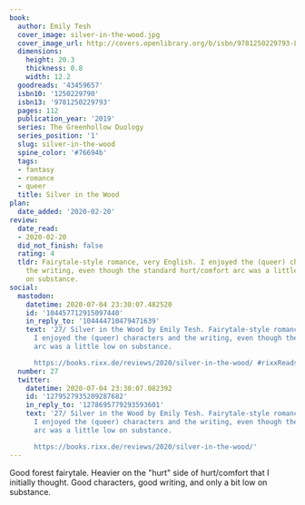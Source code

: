 ```yaml
---
book:
  author: Emily Tesh
  cover_image: silver-in-the-wood.jpg
  cover_image_url: http://covers.openlibrary.org/b/isbn/9781250229793-L.jpg
  dimensions:
    height: 20.3
    thickness: 0.8
    width: 12.2
  goodreads: '43459657'
  isbn10: '1250229790'
  isbn13: '9781250229793'
  pages: 112
  publication_year: '2019'
  series: The Greenhollow Duology
  series_position: '1'
  slug: silver-in-the-wood
  spine_color: '#76694b'
  tags:
  - fantasy
  - romance
  - queer
  title: Silver in the Wood
plan:
  date_added: '2020-02-20'
review:
  date_read:
  - 2020-02-20
  did_not_finish: false
  rating: 4
  tldr: Fairytale-style romance, very English. I enjoyed the (queer) characters and
    the writing, even though the standard hurt/comfort arc was a little low
    on substance.
social:
  mastodon:
    datetime: 2020-07-04 23:30:07.482520
    id: '104457712915097440'
    in_reply_to: '104444710479471639'
    text: '27/ Silver in the Wood by Emily Tesh. Fairytale-style romance, very English.
      I enjoyed the (queer) characters and the writing, even though the standard hurt/comfort
      arc was a little low on substance.

      https://books.rixx.de/reviews/2020/silver-in-the-wood/ #rixxReads'
  number: 27
  twitter:
    datetime: 2020-07-04 23:30:07.082392
    id: '1279527935209287682'
    in_reply_to: '1278695779293593601'
    text: '27/ Silver in the Wood by Emily Tesh. Fairytale-style romance, very English.
      I enjoyed the (queer) characters and the writing, even though the standard hurt/comfort
      arc was a little low on substance.

      https://books.rixx.de/reviews/2020/silver-in-the-wood/'
---
```


Good forest fairytale. Heavier on the "hurt" side of hurt/comfort that I initially thought. Good characters, good writing, and only a bit low on substance.
